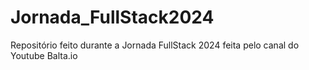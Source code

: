 # Jornada_FullStack2024
Repositório feito durante a Jornada FullStack 2024 feita pelo canal do Youtube Balta.io
